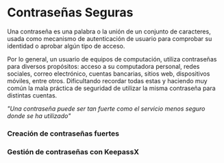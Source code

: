 # Contraseñas Seguras

Una contraseña es una palabra o la unión de un conjunto de caracteres, usada como mecanismo de autenticación de usuario para comprobar su identidad o aprobar algún tipo de acceso.

Por lo general, un usuario de equipos de computación, utiliza contraseñas para diversos propósitos: acceso a su computadora personal, redes sociales, correo electrónico, cuentas bancarias, sitios web, dispositivos móviles, entre otros. Dificultando recordar todas estas y haciendo muy común la mala práctica de seguridad de utilizar la misma contraseña para distintas cuentas.

*"Una contraseña puede ser tan fuerte como el servicio menos seguro donde se ha utilizado"*


### Creación de contraseñas fuertes


### Gestión de contraseñas con KeepassX

